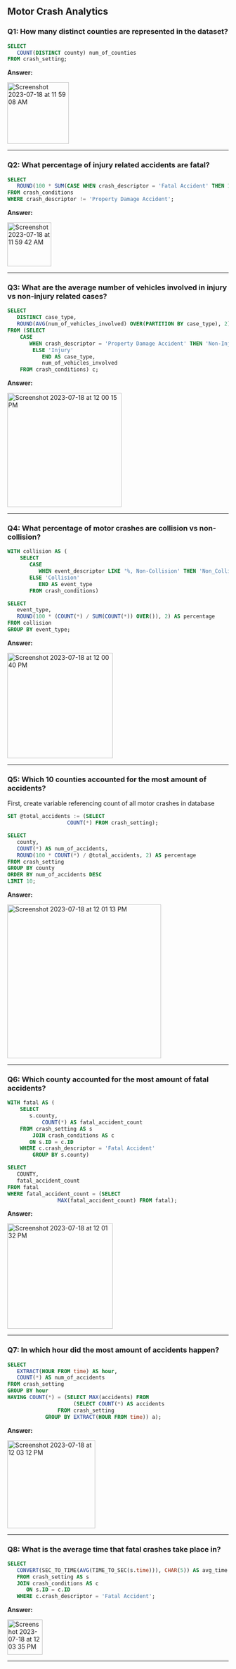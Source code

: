 ## Motor Crash Analytics 

### Q1: How many distinct counties are represented in the dataset?

```sql
SELECT 
   COUNT(DISTINCT county) num_of_counties
FROM crash_setting;
```
**Answer:**

<img width="140" alt="Screenshot 2023-07-18 at 11 59 08 AM" src="https://github.com/ryanpark0117/images/assets/135900740/e76dc28f-6d39-407f-ad94-627fb67c5955">

***

### Q2: What percentage of injury related accidents are fatal? 

```sql
SELECT 
   ROUND(100 * SUM(CASE WHEN crash_descriptor = 'Fatal Accident' THEN 1 ELSE 0 END) / COUNT(*), 2) as percentage
FROM crash_conditions 
WHERE crash_descriptor != 'Property Damage Accident';
```
**Answer:**

<img width="100" alt="Screenshot 2023-07-18 at 11 59 42 AM" src="https://github.com/ryanpark0117/images/assets/135900740/3b85fed9-370a-4c66-8eca-e5e0dd5f8acf">

***

### Q3: What are the average number of vehicles involved in injury vs non-injury related cases? 

```sql
SELECT 
   DISTINCT case_type,
   ROUND(AVG(num_of_vehicles_involved) OVER(PARTITION BY case_type), 2) AS avg_vehicles_involved
FROM (SELECT 
	CASE 
	   WHEN crash_descriptor = 'Property Damage Accident' THEN 'Non-Injury'
        ELSE 'Injury'
           END AS case_type,
           num_of_vehicles_involved
	FROM crash_conditions) c;
```
**Answer:**

<img width="260" alt="Screenshot 2023-07-18 at 12 00 15 PM" src="https://github.com/ryanpark0117/images/assets/135900740/0fb9e962-1840-49c4-af7e-1aea5c8a31c3">

***

### Q4: What percentage of motor crashes are collision vs non-collision? 

```sql
WITH collision AS (
	SELECT
	   CASE
	      WHEN event_descriptor LIKE '%, Non-Collision' THEN 'Non_Collision'
	   ELSE 'Collision'
	      END AS event_type
	   FROM crash_conditions) 

SELECT 
   event_type,
   ROUND(100 * (COUNT(*) / SUM(COUNT(*)) OVER()), 2) AS percentage
FROM collision 
GROUP BY event_type;
```
**Answer:**

<img width="240" alt="Screenshot 2023-07-18 at 12 00 40 PM" src="https://github.com/ryanpark0117/images/assets/135900740/8504ef85-ff51-49f9-ae77-f885374b4488">

***

### Q5: Which 10 counties accounted for the most amount of accidents? 

First, create variable referencing count of all motor crashes in database

```sql
SET @total_accidents := (SELECT 
      			   COUNT(*) FROM crash_setting);

SELECT 
   county,
   COUNT(*) AS num_of_accidents,
   ROUND(100 * COUNT(*) / @total_accidents, 2) AS percentage
FROM crash_setting
GROUP BY county
ORDER BY num_of_accidents DESC
LIMIT 10;
```
**Answer:**

<img width="350" alt="Screenshot 2023-07-18 at 12 01 13 PM" src="https://github.com/ryanpark0117/images/assets/135900740/e426e67f-3ffa-43f5-ba37-090d2308c676">

***

### Q6: Which county accounted for the most amount of fatal accidents? 

```sql
WITH fatal AS (
	SELECT
	   s.county,
           COUNT(*) AS fatal_accident_count
	FROM crash_setting AS s
        JOIN crash_conditions AS c
	   ON s.ID = c.ID
	WHERE c.crash_descriptor = 'Fatal Accident'
        GROUP BY s.county)

SELECT
   COUNTY,
   fatal_accident_count
FROM fatal
WHERE fatal_accident_count = (SELECT 
				MAX(fatal_accident_count) FROM fatal);
```
**Answer:**              

<img width="240" alt="Screenshot 2023-07-18 at 12 01 32 PM" src="https://github.com/ryanpark0117/images/assets/135900740/bd8074e4-8365-4f51-be87-0b48ef96052d">

***

### Q7: In which hour did the most amount of accidents happen? 

```sql
SELECT
   EXTRACT(HOUR FROM time) AS hour,
   COUNT(*) AS num_of_accidents
FROM crash_setting
GROUP BY hour
HAVING COUNT(*) = (SELECT MAX(accidents) FROM 
                     (SELECT COUNT(*) AS accidents
		        FROM crash_setting 
			GROUP BY EXTRACT(HOUR FROM time)) a);
```
**Answer:**      

<img width="200" alt="Screenshot 2023-07-18 at 12 03 12 PM" src="https://github.com/ryanpark0117/images/assets/135900740/11ee5a43-abba-4208-831e-4ef1d7b77078">

***
                        
### Q8: What is the average time that fatal crashes take place in?

```sql
SELECT
   CONVERT(SEC_TO_TIME(AVG(TIME_TO_SEC(s.time))), CHAR(5)) AS avg_time
   FROM crash_setting AS s
   JOIN crash_conditions AS c
      ON s.ID = c.ID
   WHERE c.crash_descriptor = 'Fatal Accident';
```
**Answer:**

<img width="80" alt="Screenshot 2023-07-18 at 12 03 35 PM" src="https://github.com/ryanpark0117/images/assets/135900740/3aa87eaf-ddba-492d-b5f9-3b4b0ca4ac5d">

***
